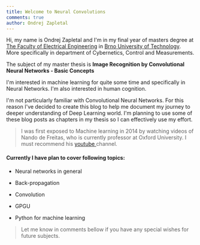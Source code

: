 ```yaml
---
title: Welcome to Neural Convolutions
comments: true
author: Ondrej Zapletal
---
```

Hi, my name is Ondrej Zapletal and I'm in my final year of masters degree at [The Faculty of Electrical Engineering](http://www.feec.vutbr.cz/fakulta/home.php?lang=en) in [Brno University of Technology](https://www.vutbr.cz/en/). More specifically in department of Cybernetics, Control and Measurements.

The subject of my master thesis is __Image Recognition by Convolutional Neural Networks - Basic Concepts__

I'm interested in machine learning for quite some time and specifically in Neural Networks. I'm also interested in human cognition.

I'm not particularly familiar with Convolutional Neural Networks. For this reason I've decided to create this blog to help me document my journey to deeper understanding of  Deep Learning world. I'm planning to use some of these blog posts as chapters in my thesis so I can effectively use my effort.

> I was first exposed to Machine learning in 2014 by watching videos of Nando de Freitas, who is currently professor at Oxford University. I must recommend his [youtube ](https://www.youtube.com/user/ProfNandoDF) channel.

#### Currently I have plan to cover following topics:

* Neural networks in general

* Back-propagation

* Convolution

* GPGU

* Python for machine learning


> Let me know in comments bellow if you have any special wishes for future subjects.
